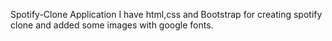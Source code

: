 Spotify-Clone Application
I have html,css and Bootstrap for creating spotify clone and added some images with google fonts.

